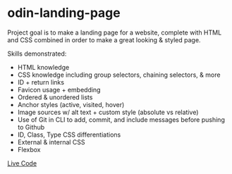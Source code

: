 # odin-landing-page
Project goal is to make a landing page for a website, complete with HTML and
CSS combined in order to make a great looking & styled page. 

Skills demonstrated:

- HTML knowledge
- CSS knowledge including group selectors, chaining selectors, & more
- ID + return links 
- Favicon usage + embedding
- Ordered & unordered lists
- Anchor styles (active, visited, hover)
- Image sources w/ alt text + custom style (absolute vs relative)
- Use of Git in CLI to add, commit, and include messages before pushing to Github
- ID, Class, Type CSS differentiations
- External & internal CSS
- Flexbox

<a href="https://sparktac.github.io/odin-landing-page/">Live Code</a>
